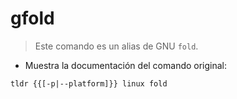 # gfold

> Este comando es un alias de GNU `fold`.

- Muestra la documentación del comando original:

`tldr {{[-p|--platform]}} linux fold`
